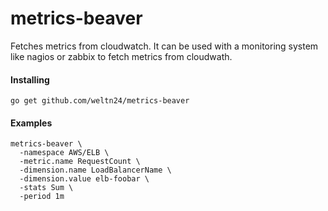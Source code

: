 # metrics-beaver
Fetches metrics from cloudwatch. It can be used with a monitoring system like nagios or zabbix to fetch metrics from cloudwath.

#### Installing
	go get github.com/weltn24/metrics-beaver 

#### Examples
	
	metrics-beaver \
	  -namespace AWS/ELB \
	  -metric.name RequestCount \
	  -dimension.name LoadBalancerName \
	  -dimension.value elb-foobar \
	  -stats Sum \
	  -period 1m
